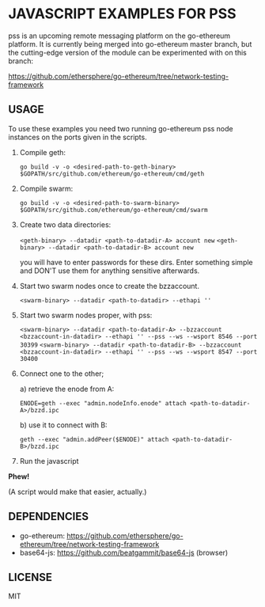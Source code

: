 # JAVASCRIPT EXAMPLES FOR PSS

pss is an upcoming remote messaging platform on the go-ethereum platform. It is currently being merged into go-ethereum master branch, but the cutting-edge version of the module can be experimented with on this branch:

https://github.com/ethersphere/go-ethereum/tree/network-testing-framework

## USAGE

To use these examples you need two running go-ethereum pss node instances on the ports given in the scripts.

1. Compile geth:

   `go build -v -o <desired-path-to-geth-binary> $GOPATH/src/github.com/ethereum/go-ethereum/cmd/geth`
  
2. Compile swarm:

   `go build -v -o <desired-path-to-swarm-binary> $GOPATH/src/github.com/ethereum/go-ethereum/cmd/swarm`

3. Create two data directories:

   `<geth-binary> --datadir <path-to-datadir-A> account new`
   `<geth-binary> --datadir <path-to-datadir-B> account new`

   you will have to enter passwords for these dirs. Enter something simple and DON'T use them for anything sensitive afterwards.

4. Start two swarm nodes once to create the bzzaccount.

   `<swarm-binary> --datadir <path-to-datadir> --ethapi ''`

5. Start two swarm nodes proper, with pss:

   `<swarm-binary> --datadir <path-to-datadir-A> --bzzaccount <bzzaccount-in-datadir> --ethapi '' --pss --ws --wsport 8546 --port 30399`
   `<swarm-binary> --datadir <path-to-datadir-B> --bzzaccount <bzzaccount-in-datadir> --ethapi '' --pss --ws --wsport 8547 --port 30400`

6. Connect one to the other;

   a) retrieve the enode from A:

   `ENODE=geth --exec "admin.nodeInfo.enode" attach <path-to-datadir-A>/bzzd.ipc`

   b) use it to connect with B:

   `geth --exec "admin.addPeer($ENODE)" attach <path-to-datadir-B>/bzzd.ipc`
   
7. Run the javascript

**Phew!**

(A script would make that easier, actually.)

## DEPENDENCIES

* go-ethereum: https://github.com/ethersphere/go-ethereum/tree/network-testing-framework
* base64-js: https://github.com/beatgammit/base64-js (browser)

## LICENSE

MIT
